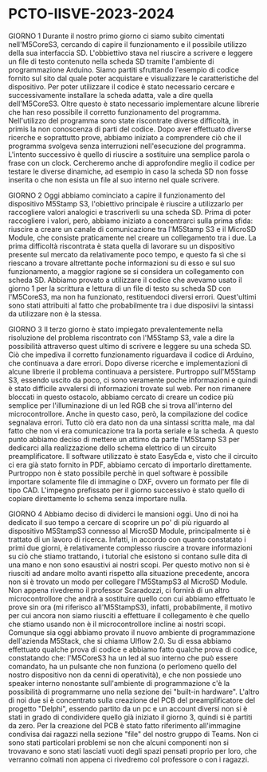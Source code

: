 # PCTO-IISVE-2023-2024

GIORNO 1
Durante il nostro primo giorno ci siamo subito cimentati nell'M5CoreS3, cercando di capire il funzionamento e il possibile utilizzo della sua interfaccia SD. L'obbiettivo stava nel riuscire a scrivere e leggere un file di testo 
contenuto nella scheda SD tramite l'ambiente di programmazione Arduino. Siamo partiti sfruttando l'esempio di codice fornito sul sito dal quale poter acquistare e visualizzare le caratteristiche del dispositivo. Per poter 
utilizzare il codice è stato necessario cercare e successivamente installare la scheda adatta, vale a dire quella dell'M5CoreS3. Oltre questo è stato necessario implementare alcune librerie che han reso possibile il corretto 
funzionamento del programma. Nell'utilizzo del programma sono state riscontrate diverse difficoltà, in primis la non conoscenza di parti del codice. Dopo aver effettuato diverse ricerche e soprattutto prove, abbiamo 
iniziato a comprendere ciò che il programma svolgeva senza interruzioni nell'esecuzione del programma. L'intento successivo è quello di riuscire a sostituire una semplice parola o frase con un clock. Cercheremo anche 
di approfondire meglio il codice per testare le diverse dinamiche, ad esempio in caso la scheda SD non fosse inserita o che non esista un file al suo interno nel quale scrivere. 

GIORNO 2
Oggi abbiamo cominciato a capire il funzionamento del dispositivo M5Stamp S3, l'obiettivo principale è riuscire a utilizzarlo per raccogliere valori analogici e trascriverli su una scheda SD. Prima di poter raccogliere i valori, però, abbiamo iniziato a concentrarci sulla prima sfida: riuscire a creare un canale di comunicazione tra l'M5Stamp S3 e il MicroSD Module, che consiste praticamente nel creare un collegamento tra i due. La prima difficoltà riscontrata è stata quella di lavorare su un dispositivo presente sul mercato da relativamente poco tempo, e questo fa sì che si riescano a trovare altrettante poche informazioni su di esso e sul suo funzionamento, a maggior ragione se si considera un collegamento con scheda SD. Abbiamo provato a utilizzare il codice che avevamo usato il giorno 1 per la scrittura e lettura di un file di testo su scheda SD con l'M5CoreS3, ma non ha funzionato, restituendoci diversi errori. Quest'ultimi sono stati attribuiti al fatto che probabilmente tra i due disposiivi la sintassi da utilizzare non è la stessa. 

GIORNO 3
Il terzo giorno è stato impiegato prevalentemente nella risoluzione del problema riscontrato con l'M5Stamp S3, vale a dire la possibilità attraverso quest ultimo di scrivere e leggere su una scheda SD. Ciò che impediva il corretto funzionamento riguardava il codice di Arduino, che continuava a dare errori. Dopo diverse ricerche e implementazioni di alcune librerie il problema continuava a persistere. Purtroppo sull'M5Stamp S3, essendo uscito da poco, ci sono veramente poche informazioni e quindi è stato difficile avvalersi di informazioni trovate sul web. Per non rimanere bloccati in questo ostacolo, abbiamo cercato di creare un codice più semplice per l'illuminazione di un led RGB che si trova all'interno del microcontrollore. Anche in questo caso, però, la compilazione del codice segnalava errori. Tutto ciò era dato non da una sintassi scritta male, ma dal fatto che non vi era comunicazione tra la porta seriale e la scheda. A questo punto abbiamo deciso di mettere un attimo da parte l'M5Stamp S3 per dedicarci alla realizzazione dello schema elettrico di un circuito preamplificatore. Il software utilizzato è stato EasyEda e, visto che il circuito ci era già stato fornito in PDF, abbiamo cercato di importarlo direttamente. Purtroppo non è stato possibile perchè in quel software è possibile importare solamente file di immagine o DXF, ovvero un formato per file di tipo CAD. L'impegno prefissato per il giorno successivo è stato quello di copiare direttamente lo schema senza importare nulla.

GIORNO 4
Abbiamo deciso di dividerci le mansioni oggi. Uno di noi ha dedicato il suo tempo a cercare di scoprire un po' di più riguardo al dispositivo M5StampS3 connesso al MicroSD Module, principalmente si è trattato di un lavoro di ricerca. Infatti, in accordo con quanto constatato i primi due giorni, è relativamente complesso riuscire a trovare informazioni su ciò che stiamo trattando, i tutorial che esistono si contano sulle dita di una mano e non sono esaustivi ai nostri scopi. Per questo motivo non si è riusciti ad andare molto avanti rispetto alla situazione precedente, ancora non si è trovato un modo per collegare l'M5StampS3 al MicroSD Module. Non appena rivedremo il professor Scaradozzi, ci fornirà di un altro microcontrollore che andrà a sostituire quello con cui abbiamo effettuato le prove sin ora (mi riferisco all'M5StampS3), infatti, probabilmente, il motivo per cui ancora non siamo riusciti a effettuare il collegamento è che quello che stiamo usando non è il microcontrollore incline ai nostri scopi. Comunque sia oggi abbiamo provato il nuovo ambiente di programmazione dell'azienda M5Stack, che si chiama UIflow 2.0. Su di essa abbiamo effettuato qualche prova di codice e abbiamo fatto qualche prova di codice, constatando che: l'M5CoreS3 ha un led al suo interno che può essere comandato, ha un pulsante che non funziona (o perlomeno quello del nostro dispositivo non da cenni di operatività), e che non possiede uno speaker interno nonostante sull'ambiente di programmazione c'è la possibilità di programmarne uno nella sezione dei "built-in hardware". L'altro di noi due si è concentrato sulla creazione del PCB del preamplificatore del progetto "Delphi", essendo partito da un pc e un account diversi non si è stati in grado di condividere quello già iniziato il giorno 3, quindi si è partiti da zero. Per la creazione del PCB è stato fatto riferimento all'immagine condivisa dai ragazzi nella sezione "file" del nostro gruppo di Teams. Non ci sono stati particolari problemi se non che alcuni componenti non si trovavano e sono stati lasciati vuoti degli spazi pensati proprio per loro, che verranno colmati non appena ci rivedremo col professore o con i ragazzi.

